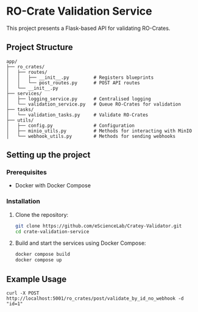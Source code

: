 # RO-Crate Validation Service

This project presents a Flask-based API for validating RO-Crates.

## Project Structure

```
app/
├── ro_crates/
│   ├── routes/
│   │   ├── __init__.py         # Registers blueprints
│   │   └── post_routes.py      # POST API routes
│   └── __init__.py             
├── services/
│   ├── logging_service.py      # Centralised logging
│   └── validation_service.py   # Queue RO-Crates for validation
├── tasks/
│   └── validation_tasks.py     # Validate RO-Crates
├── utils/
│   ├── config.py               # Configuration
│   ├── minio_utils.py          # Methods for interacting with MinIO
│   └── webhook_utils.py        # Methods for sending webhooks
```

## Setting up the project

### Prerequisites

- Docker with Docker Compose

### Installation

1. Clone the repository:
    ```bash
   git clone https://github.com/eScienceLab/Cratey-Validator.git
   cd crate-validation-service
   ```

2. Build and start the services using Docker Compose:
    ```bash
   docker compose build
   docker compose up
   ```

## Example Usage

```
curl -X POST http://localhost:5001/ro_crates/post/validate_by_id_no_webhook -d "id=1"
```
